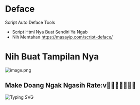 # Deface
Script Auto Deface Tools
* Script Html Nya Buat Sendiri Ya Ngab
* Nih Mentahan https://masayip.com/script-deface/
# Nih Buat Tampilan Nya
![image.png](https://i.postimg.cc/CMDDdM4r/2022-10-22-10.png)
## Make Doang Ngak Ngasih Rate:v🌟🌟🌟🌟🌟🌟🌟
![Typing SVG](https://readme-typing-svg.herokuapp.com?lines=THANK+YOU+FOR+ATTENDING....!+)
